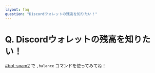 ```yaml
---
layout: faq
question: "Discordウォレットの残高を知りたい！"
---
```


# Q. Discordウォレットの残高を知りたい！  
[#bot-spam2](https://discord.gg/ppbK9vy) で `,balance` コマンドを使ってみてね！  
